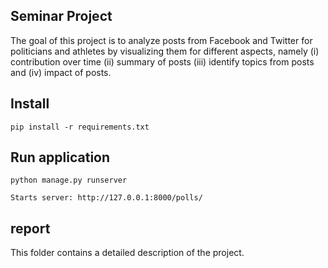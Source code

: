 ## Seminar Project

The goal of this project is to analyze posts from Facebook and Twitter for politicians and athletes by visualizing them for different aspects, namely (i) contribution over time (ii) summary of posts (iii) identify topics from posts and (iv) impact of posts. 

## Install

```
pip install -r requirements.txt
```

## Run application 

```
python manage.py runserver

Starts server: http://127.0.0.1:8000/polls/
```

## report

This folder contains a detailed description of the project.
